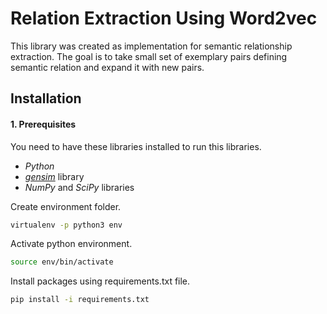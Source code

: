 # Relation Extraction Using Word2vec

This library was created as implementation for semantic relationship extraction. 
The goal is to take small set of exemplary pairs defining semantic relation and expand it with new pairs.

## Installation

#### 1. Prerequisites

You need to have these libraries installed to run this libraries.

* *Python* 
* *[gensim](https://radimrehurek.com/gensim/)* library
* *NumPy* and *SciPy* libraries

Create environment folder.

```bash
virtualenv -p python3 env
```

Activate python environment.

```bash
source env/bin/activate
```

Install packages using requirements.txt file.

```bash
pip install -i requirements.txt
```
